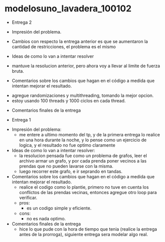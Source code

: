 # modelosuno_lavadera_100102

* Entrega 2
- Impresión del problema.
 * Cambios con respecto la entrega anterior es que se aumentaron la cantidad de restricciones, el problema es el mismo
- Ideas de como lo van a intentar resolver
 * mantuve la resolucion anterior, pero ahora voy a llevar al limite de fuerza bruta.
- Comentarios sobre los cambios que hagan en el código a medida que intentan mejorar el resultado.
 * agregue randomizaciones y multithreading, tomando la mejor opcion.
 * estoy usando 100 threads y 1000 ciclos en cada thread.
- Comentarios finales de la entrega

* Entrega 1
- Impresión del problema:
  * me entere a ultimo momento del tp, y de la primera entrega lo realice en una hora durante la noche, y lo pense como un ejercicio de logica, y el resultado no fue optimo claramente
- Ideas de como lo van a intentar resolver:
  * la resolucion pensada fue como un problema de grafos, leer el archivo armar un grafo, y por cada prenda poner vecinos a las prendas que no pueden lavarse con la misma.  
  * luego recorrer este grafo, e ir seprando en tandas.
- Comentarios sobre los cambios que hagan en el código a medida que intentan mejorar el resultado.
  * realice el codigo como lo plantie, primero no tuve en cuenta los conflictos de las prendas vecinas, entonces agregue otro loop para verificar.
  * pros: 
    * es un codigo simple y eficiente.
  * cons:
    * no es nada optimo.
- Comentarios finales de la entrega
  * hice lo que pude con la hora de tiempo que tenia (realice la entrega antes de la prorroga), siguiente entrega sera modelar algo real.